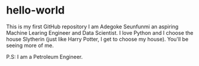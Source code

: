 # hello-world
This is my first GitHub repository
I am Adegoke Seunfunmi an aspiring Machine Learing Engineer and Data Scientist.
I love Python and I choose the house Slytherin (just like Harry Potter, I get to choose my house).
You'll be seeing more of me.


P.S: I am a Petroleum Engineer.
